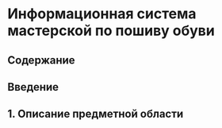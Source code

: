 # Информационная система мастерской по пошиву обуви

## Содержание

## Введение

## 1. Описание предметной области
 
